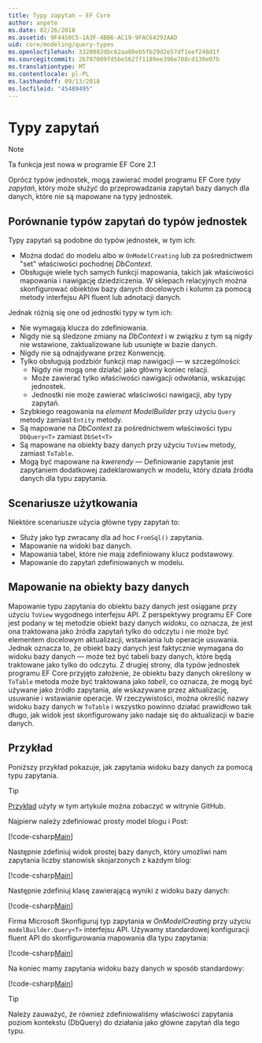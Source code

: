 ```yaml
---
title: Typy zapytań — EF Core
author: anpete
ms.date: 02/26/2018
ms.assetid: 9F4450C5-1A3F-4BB6-AC19-9FAC64292AAD
uid: core/modeling/query-types
ms.openlocfilehash: 3328082dbc62aa80eb5fb29d2e57df1eef248d1f
ms.sourcegitcommit: 2b787009fd5be5627f1189ee396e708cd130e07b
ms.translationtype: MT
ms.contentlocale: pl-PL
ms.lasthandoff: 09/13/2018
ms.locfileid: "45489495"
---
```

# <a name="query-types"></a>Typy zapytań
> [!NOTE]
> Ta funkcja jest nowa w programie EF Core 2.1

Oprócz typów jednostek, mogą zawierać model programu EF Core _typy zapytań_, który może służyć do przeprowadzania zapytań bazy danych dla danych, które nie są mapowane na typy jednostek.

## <a name="compare-query-types-to-entity-types"></a>Porównanie typów zapytań do typów jednostek

Typy zapytań są podobne do typów jednostek, w tym ich:

- Można dodać do modelu albo w `OnModelCreating` lub za pośrednictwem "set" właściwości pochodnej _DbContext_.
- Obsługuje wiele tych samych funkcji mapowania, takich jak właściwości mapowania i nawigację dziedziczenia. W sklepach relacyjnych można skonfigurować obiektów bazy danych docelowych i kolumn za pomocą metody interfejsu API fluent lub adnotacji danych.

Jednak różnią się one od jednostki typy w tym ich:

- Nie wymagają klucza do zdefiniowania.
- Nigdy nie są śledzone zmiany na _DbContext_ i w związku z tym są nigdy nie wstawione, zaktualizowane lub usunięte w bazie danych.
- Nigdy nie są odnajdywane przez Konwencję.
- Tylko obsługują podzbiór funkcji map nawigacji — w szczególności:
  - Nigdy nie mogą one działać jako główny koniec relacji.
  - Może zawierać tylko właściwości nawigacji odwołania, wskazując jednostek.
  - Jednostki nie może zawierać właściwości nawigacji, aby typy zapytań.
- Szybkiego reagowania na _element ModelBuilder_ przy użyciu `Query` metody zamiast `Entity` metody.
- Są mapowane na _DbContext_ za pośrednictwem właściwości typu `DbQuery<T>` zamiast `DbSet<T>`
- Są mapowane na obiekty bazy danych przy użyciu `ToView` metody, zamiast `ToTable`.
- Mogą być mapowane na _kwerendy_ — Definiowanie zapytanie jest zapytaniem dodatkowej zadeklarowanych w modelu, który działa źródła danych dla typu zapytania.

## <a name="usage-scenarios"></a>Scenariusze użytkowania

Niektóre scenariusze użycia główne typy zapytań to:

- Służy jako typ zwracany dla ad hoc `FromSql()` zapytania.
- Mapowanie na widoki baz danych.
- Mapowania tabel, które nie mają zdefiniowany klucz podstawowy.
- Mapowanie do zapytań zdefiniowanych w modelu.

## <a name="mapping-to-database-objects"></a>Mapowanie na obiekty bazy danych

Mapowanie typu zapytania do obiektu bazy danych jest osiągane przy użyciu `ToView` wygodnego interfejsu API. Z perspektywy programu EF Core jest podany w tej metodzie obiekt bazy danych _widoku_, co oznacza, że jest ona traktowana jako źródła zapytań tylko do odczytu i nie może być elementem docelowym aktualizacji, wstawiania lub operacje usuwania. Jednak oznacza to, że obiekt bazy danych jest faktycznie wymagana do widoku bazy danych — może też być tabeli bazy danych, które będą traktowane jako tylko do odczytu. Z drugiej strony, dla typów jednostek programu EF Core przyjęto założenie, że obiektu bazy danych określony w `ToTable` metoda może być traktowana jako _tabeli_, co oznacza, że mogą być używane jako źródło zapytania, ale wskazywane przez aktualizację, usuwanie i wstawianie operacje. W rzeczywistości, można określić nazwy widoku bazy danych w `ToTable` i wszystko powinno działać prawidłowo tak długo, jak widok jest skonfigurowany jako nadaje się do aktualizacji w bazie danych.

## <a name="example"></a>Przykład

Poniższy przykład pokazuje, jak zapytania widoku bazy danych za pomocą typu zapytania.

> [!TIP]
> [Przykład](https://github.com/aspnet/EntityFrameworkCore/tree/master/samples/QueryTypes) użyty w tym artykule można zobaczyć w witrynie GitHub.

Najpierw należy zdefiniować prosty model blogu i Post:

[!code-csharp[Main](../../../efcore-repo/samples/QueryTypes/Program.cs#Entities)]

Następnie zdefiniuj widok prostej bazy danych, który umożliwi nam zapytania liczby stanowisk skojarzonych z każdym blog:

[!code-csharp[Main](../../../efcore-repo/samples/QueryTypes/Program.cs#View)]

Następnie zdefiniuj klasę zawierającą wyniki z widoku bazy danych:

[!code-csharp[Main](../../../efcore-repo/samples/QueryTypes/Program.cs#QueryType)]

Firma Microsoft Skonfiguruj typ zapytania w _OnModelCreating_ przy użyciu `modelBuilder.Query<T>` interfejsu API.
Używamy standardowej konfiguracji fluent API do skonfigurowania mapowania dla typu zapytania:

[!code-csharp[Main](../../../efcore-repo/samples/QueryTypes/Program.cs#Configuration)]

Na koniec mamy zapytania widoku bazy danych w sposób standardowy:

[!code-csharp[Main](../../../efcore-repo/samples/QueryTypes/Program.cs#Query)]

> [!TIP]
> Należy zauważyć, że również zdefiniowaliśmy właściwości zapytania poziom kontekstu (DbQuery) do działania jako główne zapytań dla tego typu.

